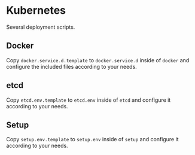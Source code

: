 # Kubernetes
Several deployment scripts.

## Docker
Copy ```docker.service.d.template``` to ```docker.service.d``` inside of ```docker``` and configure the included files according to your needs.

## etcd
Copy ```etcd.env.template``` to ```etcd.env``` inside of ```etcd``` and configure it according to your needs.

## Setup
Copy ```setup.env.template``` to ```setup.env``` inside of ```setup``` and configure it according to your needs.
